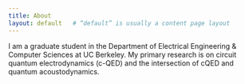 ```yaml
---
title: About
layout: default   # “default” is usually a content page layout
---
```


I am a graduate student in the Department of Electrical Engineering & Computer Sciences at UC Berkeley. My primary research is on circuit quantum electrodynamics (c-QED) and the intersection of cQED and quantum acoustodynamics.
